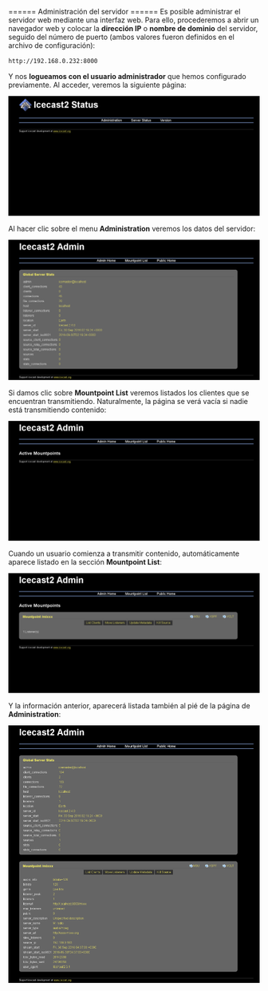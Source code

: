 ====== Administración del servidor ======
Es posible administrar el servidor web mediante una interfaz web. Para ello, procederemos a abrir un navegador web y colocar la **dirección IP** o **nombre de dominio** del servidor, seguido del número de puerto (ambos valores fueron definidos en el archivo de configuración): 

```bash
http://192.168.0.232:8000
```

Y nos **logueamos con el usuario administrador** que hemos configurado previamente. Al acceder, veremos la siguiente página: 

![Administración de Icecast](imgIcecast/icecastadmin1.png)

Al hacer clic sobre el menu **Administration** veremos los datos del servidor: 

![Administración de Icecast](imgIcecast/icecastadmin2.png)

Si damos clic sobre **Mountpoint List** veremos listados los clientes que se encuentran transmitiendo. Naturalmente, la página se verá vacía si nadie está transmitiendo contenido: 

![Administración de Icecast](imgIcecast/icecastadmin3.png)

Cuando un usuario comienza a transmitir contenido, automáticamente aparece listado en la sección **Mountpoint List**: 

![Administración de Icecast](imgIcecast/icecastadmin4.png)

Y la información anterior, aparecerá listada también al pié de la página de **Administration**: 

![Administración de Icecast](imgIcecast/icecastadmin5.png)
